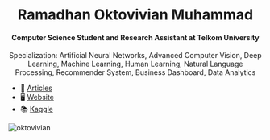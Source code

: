 <h1 align="center">Ramadhan Oktovivian Muhammad</h1>
<h4 align="center">Computer Science Student and Research Assistant at Telkom University</h4>


<p align="center">Specialization: Artificial Neural Networks, Advanced Computer Vision, Deep Learning, Machine Learning, Human Learning, Natural Language Processing, Recommender System, Business Dashboard, Data Analytics</p>

- 📝 [Articles](https://medium.com/@oktovivian)
- 🖥️ [Website](https://oktovivian.github.io/)
- 📚 [Kaggle](https://www.kaggle.com/oktovivianm)

<!--
**Oktovivian/Oktovivian** is a ✨ _special_ ✨ repository because its `README.md` (this file) appears on your GitHub profile.

Here are some ideas to get you started:

- 🔭 I’m currently working on ...
- 🌱 I’m currently learning ...
- 👯 I’m looking to collaborate on ...
- 🤔 I’m looking for help with ...
- 💬 Ask me about ...
- 📫 How to reach me: ...
- 😄 Pronouns: ...
- ⚡ Fun fact: ...

<h1 align="centerOktovivian</h1>
<h3 align="center">Specialization: Artificial Neural Network, Advanced Computer Vision, Deep Learning, Machine Learning, Human Learning</h3>
- 📝 I regularly write articles on [https://medium.com/@oktovivian](https://medium.com/@oktovivian)

- 📫 How to reach me **vianokto30@gmail.com**

<h3 align="center">Connect with me:</h3>
<p align="center">
<a href="https://twitter.com/oktovivian" target="blank"><img align="center" src="https://raw.githubusercontent.com/rahuldkjain/github-profile-readme-generator/master/src/images/icons/Social/twitter.svg" alt="oktovivian" height="30" width="40" /></a>
<a href="https://linkedin.com/in/ramadhan oktovivian muhammad" target="blank"><img align="center" src="https://raw.githubusercontent.com/rahuldkjain/github-profile-readme-generator/master/src/images/icons/Social/linked-in-alt.svg" alt="ramadhan oktovivian muhammad" height="30" width="40" /></a>
<a href="https://fb.com/oktovivian" target="blank"><img align="center" src="https://raw.githubusercontent.com/rahuldkjain/github-profile-readme-generator/master/src/images/icons/Social/facebook.svg" alt="oktovivian" height="30" width="40" /></a>
<a href="https://instagram.com/okto.vivian" target="blank"><img align="center" src="https://raw.githubusercontent.com/rahuldkjain/github-profile-readme-generator/master/src/images/icons/Social/instagram.svg" alt="okto.vivian" height="30" width="40" /></a>
</p>

-->




<p><img align="center" src="https://github-readme-stats.vercel.app/api/top-langs?username=oktovivian&show_icons=true&locale=en&layout=compact" alt="oktovivian" /></p>



